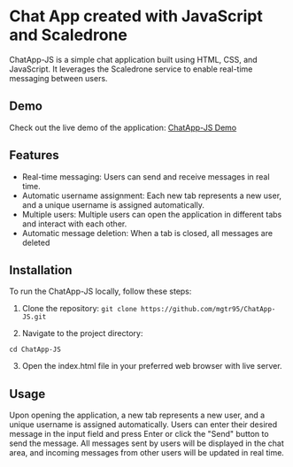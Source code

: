 ﻿# Chat App created with JavaScript and Scaledrone

ChatApp-JS is a simple chat application built using HTML, CSS, and JavaScript. It leverages the Scaledrone service to enable real-time messaging between users.

## Demo

Check out the live demo of the application: [ChatApp-JS Demo](https://jsscale-chat-app.netlify.app/)

## Features

- Real-time messaging: Users can send and receive messages in real time.
- Automatic username assignment: Each new tab represents a new user, and a unique username is assigned automatically.
- Multiple users: Multiple users can open the application in different tabs and interact with each other.
- Automatic message deletion: When a tab is closed, all messages are deleted

## Installation

To run the ChatApp-JS locally, follow these steps:

1. Clone the repository:
`git clone https://github.com/mgtr95/ChatApp-JS.git `

2. Navigate to the project directory:

`cd ChatApp-JS`

3. Open the index.html file in your preferred web browser with live server.

## Usage
Upon opening the application, a new tab represents a new user, and a unique username is assigned automatically.
Users can enter their desired message in the input field and press Enter or click the "Send" button to send the message.
All messages sent by users will be displayed in the chat area, and incoming messages from other users will be updated in real time.
